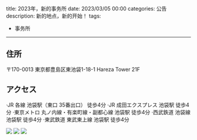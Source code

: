 title: 2023年，新的事务所
date: 2023/03/05 00:00
categories: 公告
description: 新的地点，新的开始！
tags:
- 事务所

---

## 住所
〒170-0013 東京都豊島区東池袋1-18-1 Hareza Tower 21F

## アクセス
·JR 各線 池袋駅（東口 35番出口） 徒歩4分
·JR 成田エクスプレス 池袋駅 徒歩4分
·東京メトロ 丸ノ内線・有楽町線・副都心線 池袋駅 徒歩4分
·西武鉄道 池袋線 池袋駅 徒歩4分
·東武鉄道 東武東上線 池袋駅 徒歩4分

![](https://qilian-tokyo.github.io/img/20230305/1.JPG)
![](https://qilian-tokyo.github.io/img/20230305/2.JPG)
![](https://qilian-tokyo.github.io/img/20230305/3.JPG)